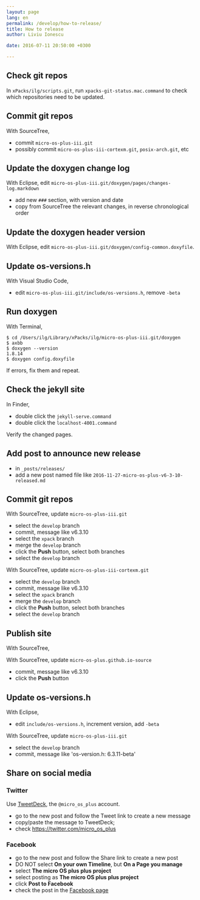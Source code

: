 ```yaml
---
layout: page
lang: en
permalink: /develop/how-to-release/
title: How to release
author: Liviu Ionescu

date: 2016-07-11 20:50:00 +0300

---
```


## Check git repos

In `xPacks/ilg/scripts.git`, run `xpacks-git-status.mac.command` to check 
which repositories need to be updated.

## Commit git repos

With SourceTree,

* commit `micro-os-plus-iii.git`
* possibly commit `micro-os-plus-iii-cortexm.git`, `posix-arch.git`, etc

## Update the doxygen change log

With Eclipse, edit `micro-os-plus-iii.git/doxygen/pages/changes-log.markdown`

* add new `###` section, with version and date
* copy from SourceTree the relevant changes, in reverse chronological order

## Update the doxygen header version

With Eclipse, edit `micro-os-plus-iii.git/doxygen/config-common.doxyfile`.

## Update os-versions.h

With Visual Studio Code,

* edit `micro-os-plus-iii.git/include/os-versions.h`, remove `-beta`

## Run doxygen

With Terminal,

```console
$ cd /Users/ilg/Library/xPacks/ilg/micro-os-plus-iii.git/doxygen
$ axbb
$ doxygen --version
1.8.14
$ doxygen config.doxyfile
```

If errors, fix them and repeat.

## Check the jekyll site

In Finder,

* double click the `jekyll-serve.command`
* double click the `localhost-4001.command`

Verify the changed pages.

## Add post to announce new release

* in `_posts/releases/`
* add a new post named file like `2016-11-27-micro-os-plus-v6-3-10-released.md`

## Commit git repos

With SourceTree, update `micro-os-plus-iii.git`

* select the `develop` branch
* commit, message like v6.3.10
* select the `xpack` branch
* merge the `develop` branch
* click the **Push** button, select both branches
* select the `develop` branch

With SourceTree, update `micro-os-plus-iii-cortexm.git`

* select the `develop` branch
* commit, message like v6.3.10
* select the `xpack` branch
* merge the `develop` branch
* click the **Push** button, select both branches
* select the `develop` branch


## Publish site

With SourceTree,

With SourceTree, update `micro-os-plus.github.io-source`

* commit, message like v6.3.10
* click the **Push** button

## Update os-versions.h

With Eclipse,

* edit `include/os-versions.h`, increment version, add `-beta`

With SourceTree, update `micro-os-plus-iii.git`

* select the `develop` branch
* commit, message like 'os-version.h: 6.3.11-beta'

## Share on social media

### Twitter

Use [TweetDeck](https://tweetdeck.twitter.com), the `@micro_os_plus` account.

- go to the new post and follow the Tweet link to create a new message
- copy/paste the message to TweetDeck;
- check https://twitter.com/micro_os_plus

### Facebook

- go to the new post and follow the Share link to create a new post
- DO NOT select **On your own Timeline**, but **On a Page you manage**
- select **The micro OS plus plus project**
- select posting as **The micro OS plus plus project**
- click **Post to Facebook**
- check the post in the [Facebook page](https://www.facebook.com/micro.os.plus/)
